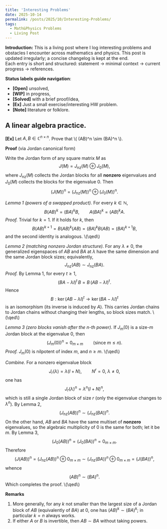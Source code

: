 ```yaml
---
title: 'Interesting Problems'
date: 2025-10-14
permalink: /posts/2025/10/Interesting-Problems/
tags:
  - Math&Physics Problems
  - Living Post
---
```

**Introduction:** This is a living post where I log interesting problems and obstacles I encounter across mathematics and physics. This post is updated irregularly; a concise changelog is kept at the end. \
Each entry is short and structured: statement → minimal context → current progress → references.

**Status labels guide navigation**:
  - **[Open]** unsolved,
  - **[WIP]** in progress,
  - **[Solved]** with a brief proof/idea,
  - **[Ex]** Just a small exercise/interesting HW problem.
  - **[Note]** literature or folklore. 

A linear algebra practice. 
---
**[Ex]** Let $A,B\in\mathbb C^{n\times n}$. Prove that \\( (AB)^n \sim (BA)^n \\).

**Proof** (via Jordan canonical form)

Write the Jordan form of any square matrix $M$ as
$$
J(M)=J_{\mathrm{nz}}(M)\oplus J_0(M),
$$
where $J_{\mathrm{nz}}(M)$ collects the Jordan blocks for all **nonzero** eigenvalues and $J_0(M)$ collects the blocks for the eigenvalue $0$. Then
$$
\big(J(M)\big)^n=\big(J_{\mathrm{nz}}(M)\big)^n\oplus \big(J_0(M)\big)^n .
$$

*Lemma 1 (powers of a swapped product).* For every $k\in\mathbb N$,
$$
B(AB)^k=(BA)^kB,\qquad A(BA)^k=(AB)^kA .
$$
*Proof.* Trivial for $k=1$. If it holds for $k$, then
$$
B(AB)^{k+1}=B(AB)^k(AB)=(BA)^kB(AB)=(BA)^{k+1}B,
$$
and the second identity is analogous. \\(\qed\\)

*Lemma 2 (matching nonzero Jordan structure).* For any $\lambda\neq 0$, the generalized eigenspaces of $AB$ and $BA$ at $\lambda$ have the same dimension and the same Jordan block sizes; equivalently,
$$
J_{\mathrm{nz}}(AB)\sim J_{\mathrm{nz}}(BA).
$$
*Proof.* By Lemma 1, for every $t\ge1$,
$$
(BA-\lambda I)^t\,B=B\,(AB-\lambda I)^t .
$$
Hence
$$
B:\ker(AB-\lambda I)^t\longrightarrow \ker(BA-\lambda I)^t
$$
is an isomorphism (its inverse is induced by $A$). This carries Jordan chains to Jordan chains without changing their lengths, so block sizes match. \\(\qed\\)

*Lemma 3 (zero blocks vanish after the $n$-th power).* If $J_m(0)$ is a size-$m$ Jordan block at the eigenvalue $0$, then
$$
\big(J_m(0)\big)^n=0_{m\times m}\qquad (\text{since }m\le n).
$$
*Proof.* $J_m(0)$ is nilpotent of index $m$, and $n\ge m$. \\(\qed\\)

*Combine.* For a nonzero eigenvalue block
$$
J_r(\lambda)=\lambda(I+N),\qquad N^r=0,\ \lambda\neq0,
$$
one has
$$
J_r(\lambda)^n=\lambda^n(I+N)^n,
$$
which is still a single Jordan block of size $r$ (only the eigenvalue changes to $\lambda^n$). By Lemma 2,
$$
\big(J_{\mathrm{nz}}(AB)\big)^n \sim \big(J_{\mathrm{nz}}(BA)\big)^n .
$$
On the other hand, $AB$ and $BA$ have the same multiset of **nonzero** eigenvalues, so the algebraic multiplicity of $0$ is the same for both; let it be $m$. By Lemma 3,
$$
\big(J_0(AB)\big)^n=\big(J_0(BA)\big)^n=0_{m\times m}.
$$
Therefore
$$
\big(J(AB)\big)^n
=\big(J_{\mathrm{nz}}(AB)\big)^n\oplus 0_{m\times m}
\sim
\big(J_{\mathrm{nz}}(BA)\big)^n\oplus 0_{m\times m}
=\big(J(BA)\big)^n,
$$
whence
$$
(AB)^n \sim (BA)^n .
$$
Which completes the proof. \\(\qed\\)

**Remarks**
1. More generally, for any $k$ not smaller than the largest size of a Jordan block of $AB$ (equivalently of $BA$) at $0$, one has $(AB)^k\sim (BA)^k$; in particular $k=n$ always works.  
2. If either $A$ or $B$ is invertible, then $AB\sim BA$ without taking powers.






